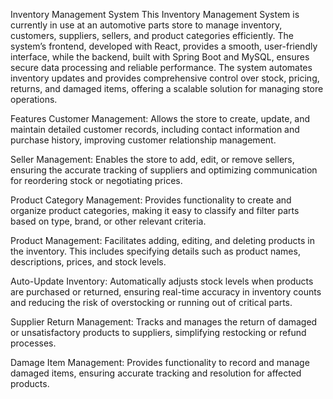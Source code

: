 Inventory Management System
This Inventory Management System is currently in use at an automotive parts store to manage inventory, customers, suppliers, sellers, and product categories efficiently. The system’s frontend, developed with React, provides a smooth, user-friendly interface, while the backend, built with Spring Boot and MySQL, ensures secure data processing and reliable performance. The system automates inventory updates and provides comprehensive control over stock, pricing, returns, and damaged items, offering a scalable solution for managing store operations.

Features
Customer Management: Allows the store to create, update, and maintain detailed customer records, including contact information and purchase history, improving customer relationship management.

Seller Management: Enables the store to add, edit, or remove sellers, ensuring the accurate tracking of suppliers and optimizing communication for reordering stock or negotiating prices.

Product Category Management: Provides functionality to create and organize product categories, making it easy to classify and filter parts based on type, brand, or other relevant criteria.

Product Management: Facilitates adding, editing, and deleting products in the inventory. This includes specifying details such as product names, descriptions, prices, and stock levels.

Auto-Update Inventory: Automatically adjusts stock levels when products are purchased or returned, ensuring real-time accuracy in inventory counts and reducing the risk of overstocking or running out of critical parts.

Supplier Return Management: Tracks and manages the return of damaged or unsatisfactory products to suppliers, simplifying restocking or refund processes.

Damage Item Management: Provides functionality to record and manage damaged items, ensuring accurate tracking and resolution for affected products.
